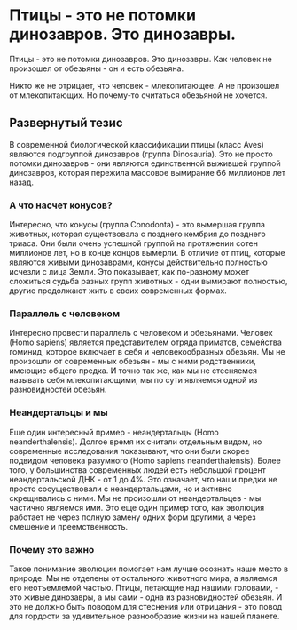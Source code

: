 # Птицы - это не потомки динозавров. Это динозавры.

Птицы - это не потомки динозавров. Это динозавры. Как человек не произошел от обезьяны - он и есть обезьяна.

Никто же не отрицает, что человек - млекопитающее. А не произошел от млекопитающих. Но почему-то считаться обезьяной не хочется.

## Развернутый тезис

В современной биологической классификации птицы (класс Aves) являются подгруппой динозавров (группа Dinosauria). Это не просто потомки динозавров - они являются единственной выжившей группой динозавров, которая пережила массовое вымирание 66 миллионов лет назад.

### А что насчет конусов?

Интересно, что конусы (группа Conodonta) - это вымершая группа животных, которая существовала с позднего кембрия до позднего триаса. Они были очень успешной группой на протяжении сотен миллионов лет, но в конце концов вымерли. В отличие от птиц, которые являются живыми динозаврами, конусы действительно полностью исчезли с лица Земли. Это показывает, как по-разному может сложиться судьба разных групп животных - одни вымирают полностью, другие продолжают жить в своих современных формах.

### Параллель с человеком

Интересно провести параллель с человеком и обезьянами. Человек (Homo sapiens) является представителем отряда приматов, семейства гоминид, которое включает в себя и человекообразных обезьян. Мы не произошли от современных обезьян - мы с ними родственники, имеющие общего предка. И точно так же, как мы не стесняемся называть себя млекопитающими, мы по сути являемся одной из разновидностей обезьян.

### Неандертальцы и мы

Еще один интересный пример - неандертальцы (Homo neanderthalensis). Долгое время их считали отдельным видом, но современные исследования показывают, что они были скорее подвидом человека разумного (Homo sapiens neanderthalensis). Более того, у большинства современных людей есть небольшой процент неандертальской ДНК - от 1 до 4%. Это означает, что наши предки не просто сосуществовали с неандертальцами, но и активно скрещивались с ними. Мы не произошли от неандертальцев - мы частично являемся ими. Это еще один пример того, как эволюция работает не через полную замену одних форм другими, а через смешение и преемственность.

### Почему это важно

Такое понимание эволюции помогает нам лучше осознать наше место в природе. Мы не отделены от остального животного мира, а являемся его неотъемлемой частью. Птицы, летающие над нашими головами, - это живые динозавры, а мы сами - одна из разновидностей обезьян. И это не должно быть поводом для стеснения или отрицания - это повод для гордости за удивительное разнообразие жизни на нашей планете. 